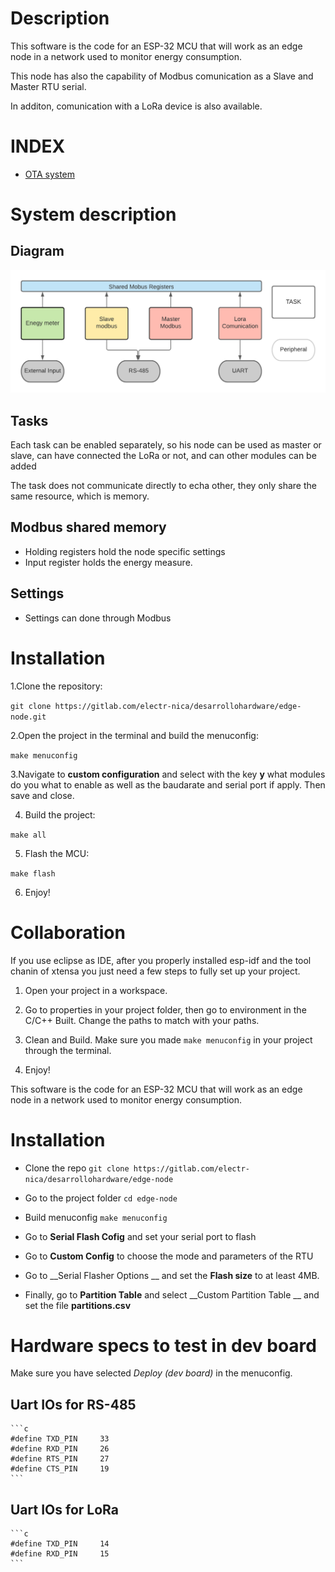 # Description

This software is the code for an ESP-32 MCU that will work as an edge node in a network used to monitor energy consumption.

This node has also the capability of Modbus comunication as a Slave and Master RTU serial.


In additon, comunication with a LoRa device is also available.
# INDEX

* [OTA system](docs/ota.md) 

# System description

## Diagram

![docs/images/Architecture.png](docs/images/Architecture.png)

## Tasks

Each task can be enabled separately, so his node can be used as master or slave, can have connected the LoRa or not, and can other modules can be added

The task does not communicate directly to echa other, they only share the same resource, which is memory.

## Modbus shared memory

- Holding registers hold the node specific settings
- Input register holds the energy measure.

## Settings

- Settings can done through Modbus

# Installation
1.Clone the repository:

`git clone https://gitlab.com/electr-nica/desarrollohardware/edge-node.git`

2.Open the project in the terminal and build the menuconfig:

`make menuconfig`

3.Navigate to __custom configuration__ and select with the key __y__ what modules do you what to enable as well as the baudarate and serial port if apply. Then save and close.

4. Build the project:

`make all`

5. Flash the MCU:

`make flash`

6. Enjoy!


# Collaboration

If you use eclipse as IDE, after you properly installed esp-idf and the tool chanin of xtensa you just need a few steps to fully set up your project.

1. Open your project in a workspace.

2. Go to properties in your project folder, then go to environment in the C/C++ Built. Change the paths to match with your paths. 

3. Clean and Build. Make sure you made `make menuconfig` in your project through the terminal.

4. Enjoy!

 
This software is the code for an ESP-32 MCU that will work as an edge node in a network used to monitor energy consumption.

# Installation

* Clone the repo `git clone https://gitlab.com/electr-nica/desarrollohardware/edge-node`

* Go to the project folder `cd edge-node`

* Build menuconfig `make menuconfig`

* Go to  __Serial Flash Cofig__  and set your serial port to flash

* Go to __Custom Config__  to choose the mode and parameters of the RTU

* Go to __Serial Flasher Options __ and set the __Flash size__ to at least 4MB.

* Finally, go to __Partition Table__ and select __Custom Partition Table __
and set the file __partitions.csv__ 

# Hardware specs to test in dev board

Make sure you have selected *Deploy (dev board)* in the menuconfig.


## Uart IOs for RS-485

	```c
	#define TXD_PIN     33
	#define RXD_PIN     26
	#define RTS_PIN     27
	#define CTS_PIN     19
	```
	
## Uart IOs for LoRa

	```c
	#define TXD_PIN     14
	#define RXD_PIN     15
	```